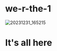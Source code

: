 # we-r-the-1
![20231231_165215](https://github.com/Westleyscott937/We-r-the-1-/assets/156614706/f32baeea-29f5-4c90-9440-71217cef3759)
# It's all here
